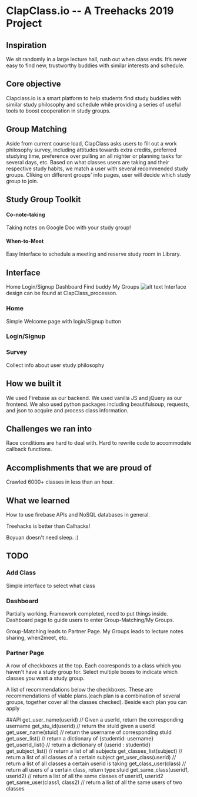 # ClapClass.io -- A Treehacks 2019 Project

## Inspiration
We sit randomly in a large lecture hall, rush out when class ends. It’s never easy to find new, trustworthy buddies with similar interests and schedule. 

## Core objective
Clapclass.io is a smart platform to help students find study buddies with similar study philosophy and schedule while providing a series of useful tools to boost cooperation in study groups.

## Group Matching
Aside from current course load, ClapClass asks users to fill out a work philosophy survey, including attitudes towards extra credits, preferred studying time, preference over pulling an all nighter or planning tasks for several days, etc. Based on what classes users are taking and their respective study habits, we match a user with several recommended study groups. Cliking on different groups’ info pages, user will decide which study group to join.

## Study Group Toolkit
#### Co-note-taking
Taking notes on Google Doc with your study group! 
#### When-to-Meet
Easy Interface to schedule a meeting and reserve study room in Library.

## Interface
Home
Login/Signup
Dashboard
Find buddy
My Groups
![alt text](https://github.com/violetyao/treehacks/blob/master/ClapClass_processon%206.28%20pm.png)
Interface design can be found at ClapClass_processon. 

### Home
Simple Welcome page with login/Signup button

### Login/Signup

### Survey
Collect info about user study philosophy

## How we built it
We used Firebase as our backend. We used vanilla JS and jQuery as our frontend. We also used python packages including beautifulsoup, requests, and json to acquire and process class information.

## Challenges we ran into
Race conditions are hard to deal with. Hard to rewrite code to accommodate callback functions.

## Accomplishments that we are proud of
Crawled 6000+ classes in less than an hour.

## What we learned
How to use firebase APIs and NoSQL databases in general.

Treehacks is better than Calhacks!

Boyuan doesn't need sleep. :)


## TODO

### Add Class
Simple interface to select what class 

### Dashboard
Partially working. Framework completed, need to put things inside.
Dashboard page to guide users to enter Group-Matching/My Groups.

Group-Matching leads to Partner Page. 
My Groups leads to lecture notes sharing, when2meet, etc.

### Partner Page
A row of checkboxes at the top. Each cooresponds to a class which you haven't have a study group for. Select multiple boxes to indicate which classes you want a study group.

A list of recommendations below the checkboxes. These are recommendations of viable plans.(each plan is a combination of several groups, together cover all the classes checked). Beside each plan you can apply

##API
get_user_name(userid) // Given a userId, return the corresponding username
get_stu_id(userid) // return the stuId given a userId
get_user_name(stuid) // return the username of corresponding stuId
get_user_list() // return a dictionary of {studentid: username}
get_userId_list() // return a dictionary of {userid : studentid}
get_subject_list() // return a list of all subjects
get_classes_list(subject) // return a list of all classes of a certain subject
get_user_class(userid) // return a list of all classes a certain userid is taking
get_class_user(class) // return all users of a certain class, return type:stuid
get_same_class(userid1, userid2) // return a list of all the same classes of userid1, userid2
get_same_user(class1, class2) // return a list of all the same users of two classes

